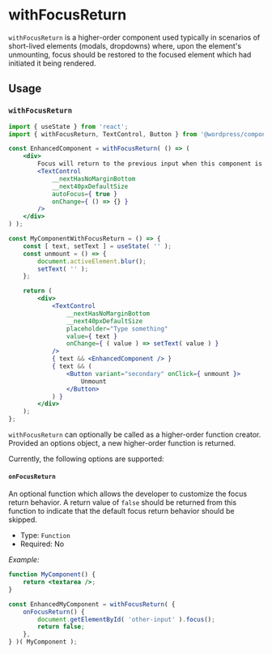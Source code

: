 # withFocusReturn

`withFocusReturn` is a higher-order component used typically in scenarios of short-lived elements (modals, dropdowns) where, upon the element's unmounting, focus should be restored to the focused element which had initiated it being rendered.

## Usage

### `withFocusReturn`

```jsx
import { useState } from 'react';
import { withFocusReturn, TextControl, Button } from '@wordpress/components';

const EnhancedComponent = withFocusReturn( () => (
	<div>
		Focus will return to the previous input when this component is unmounted
		<TextControl
			__nextHasNoMarginBottom
			__next40pxDefaultSize
			autoFocus={ true }
			onChange={ () => {} }
		/>
	</div>
) );

const MyComponentWithFocusReturn = () => {
	const [ text, setText ] = useState( '' );
	const unmount = () => {
		document.activeElement.blur();
		setText( '' );
	};

	return (
		<div>
			<TextControl
				__nextHasNoMarginBottom
				__next40pxDefaultSize
				placeholder="Type something"
				value={ text }
				onChange={ ( value ) => setText( value ) }
			/>
			{ text && <EnhancedComponent /> }
			{ text && (
				<Button variant="secondary" onClick={ unmount }>
					Unmount
				</Button>
			) }
		</div>
	);
};
```

`withFocusReturn` can optionally be called as a higher-order function creator. Provided an options object, a new higher-order function is returned.

Currently, the following options are supported:

#### `onFocusReturn`

An optional function which allows the developer to customize the focus return behavior. A return value of `false` should be returned from this function to indicate that the default focus return behavior should be skipped.

-   Type: `Function`
-   Required: No

_Example:_

```jsx
function MyComponent() {
	return <textarea />;
}

const EnhancedMyComponent = withFocusReturn( {
	onFocusReturn() {
		document.getElementById( 'other-input' ).focus();
		return false;
	},
} )( MyComponent );
```
